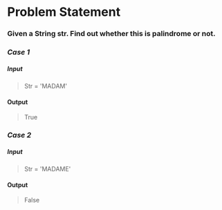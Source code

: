 # Problem Statement

### Given a String str. Find out whether this is palindrome or not.

### *Case 1*
##### Input

> Str = 'MADAM'
> 
#### Output
> True
>

### *Case 2*
##### Input

> Str = 'MADAME'
>
#### Output
> False
> 